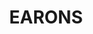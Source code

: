 ---
title: EARONS
crosslinks:
- UnresolvedMysteries
- serialkillers
- truecrimereview
- mysteriesoftheworld
- learnprogramming
- Ghosts
- ZodiacKiller
- LISKiller
- SwordScale
---